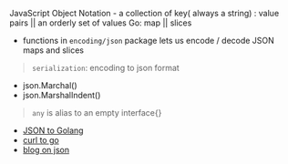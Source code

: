 JavaScript Object Notation - a collection of key( always a string) : value pairs || an orderly set of values 
Go: map || slices

 - functions in `encoding/json` package lets us encode / decode JSON maps and slices

> `serialization`: encoding to json format
- json.Marchal()
- json.MarshalIndent()


> `any` is alias to an empty interface{}


- [JSON to Golang](https://rodrigo-brito.github.io/json-to-go-map/)
- [curl to go](https://mholt.github.io/curl-to-go)
- [blog on json](https://www.alexedwards.net/blog/json-surprises-and-gotchas)